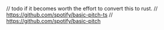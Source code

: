 // todo if it becomes worth the effort to convert this to rust.
// https://github.com/spotify/basic-pitch-ts
// https://github.com/spotify/basic-pitch
